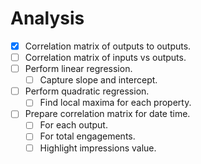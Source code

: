 # Analysis

- [X] Correlation matrix of outputs to outputs.
- [ ] Correlation matrix of inputs vs outputs.
- [ ] Perform linear regression.
    - [ ] Capture slope and intercept.
- [ ] Perform quadratic regression.
    - [ ] Find local maxima for each property.
- [ ] Prepare correlation matrix for date time.
    - [ ] For each output.
    - [ ] For total engagements.
    - [ ] Highlight impressions value.
